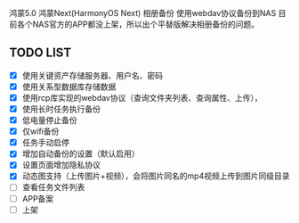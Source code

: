 鸿蒙5.0 鸿蒙Next(HarmonyOS Next) 相册备份 使用webdav协议备份到NAS
目前各个NAS官方的APP都没上架，所以出个平替版解决相册备份的问题。
## TODO LIST
- [x] 使用关键资产存储服务器、用户名、密码
- [x] 使用关系型数据库存储数据
- [x] 使用rcp库实现的webdav协议（查询文件夹列表、查询属性、上传），
- [x] 使用长时任务执行备份
- [x] 低电量停止备份
- [x] 仅wifi备份
- [x] 任务手动启停
- [x] 增加自动备份的设置（默认启用）
- [x] 设置页面增加隐私协议
- [x] 动态图支持（上传图片+视频），会将图片同名的mp4视频上传到图片同级目录
- [ ] 查看任务文件列表
- [ ] APP备案
- [ ] 上架